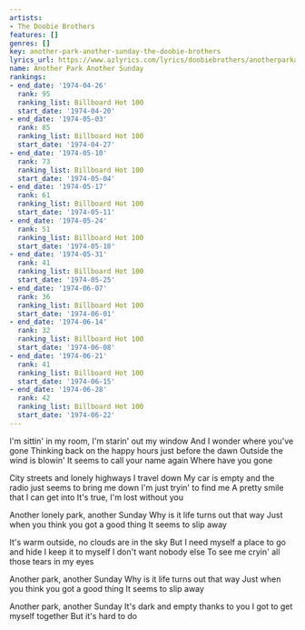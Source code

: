 ```yaml
---
artists:
- The Doobie Brothers
features: []
genres: []
key: another-park-another-sunday-the-doobie-brothers
lyrics_url: https://www.azlyrics.com/lyrics/doobiebrothers/anotherparkanothersunday.html
name: Another Park Another Sunday
rankings:
- end_date: '1974-04-26'
  rank: 95
  ranking_list: Billboard Hot 100
  start_date: '1974-04-20'
- end_date: '1974-05-03'
  rank: 85
  ranking_list: Billboard Hot 100
  start_date: '1974-04-27'
- end_date: '1974-05-10'
  rank: 73
  ranking_list: Billboard Hot 100
  start_date: '1974-05-04'
- end_date: '1974-05-17'
  rank: 61
  ranking_list: Billboard Hot 100
  start_date: '1974-05-11'
- end_date: '1974-05-24'
  rank: 51
  ranking_list: Billboard Hot 100
  start_date: '1974-05-18'
- end_date: '1974-05-31'
  rank: 41
  ranking_list: Billboard Hot 100
  start_date: '1974-05-25'
- end_date: '1974-06-07'
  rank: 36
  ranking_list: Billboard Hot 100
  start_date: '1974-06-01'
- end_date: '1974-06-14'
  rank: 32
  ranking_list: Billboard Hot 100
  start_date: '1974-06-08'
- end_date: '1974-06-21'
  rank: 41
  ranking_list: Billboard Hot 100
  start_date: '1974-06-15'
- end_date: '1974-06-28'
  rank: 42
  ranking_list: Billboard Hot 100
  start_date: '1974-06-22'
---
```


I'm sittin' in my room, I'm starin' out my window
And I wonder where you've gone
Thinking back on the happy hours just before the dawn
Outside the wind is blowin'
It seems to call your name again
Where have you gone

City streets and lonely highways
I travel down
My car is empty and the radio just seems to bring me down
I'm just tryin' to find me
A pretty smile that I can get into
It's true, I'm lost without you

Another lonely park, another Sunday
Why is it life turns out that way
Just when you think you got a good thing
It seems to slip away

It's warm outside, no clouds are in the sky
But I need myself a place to go and hide
I keep it to myself
I don't want nobody else
To see me cryin' all those tears in my eyes

Another park, another Sunday
Why is it life turns out that way
Just when you think you got a good thing
It seems to slip away

Another park, another Sunday
It's dark and empty thanks to you
I got to get myself together
But it's hard to do



